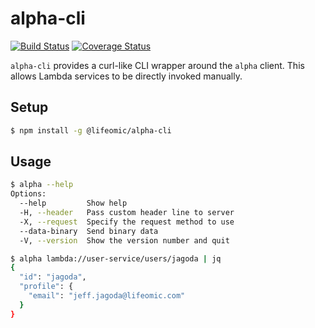 # alpha-cli

[![Build Status](https://travis-ci.org/lifeomic/alpha-cli.svg?branch=master)](https://travis-ci.org/lifeomic/alpha-cli)
[![Coverage Status](https://coveralls.io/repos/github/lifeomic/alpha-cli/badge.svg)](https://coveralls.io/github/lifeomic/alpha-cli)

`alpha-cli` provides a curl-like CLI wrapper around the `alpha` client. This
allows Lambda services to be directly invoked manually.

## Setup

```bash
$ npm install -g @lifeomic/alpha-cli
```

## Usage

```bash
$ alpha --help
Options:
  --help         Show help                                             [boolean]
  -H, --header   Pass custom header line to server
  -X, --request  Specify the request method to use
  --data-binary  Send binary data
  -V, --version  Show the version number and quit                      [boolean]

$ alpha lambda://user-service/users/jagoda | jq
{
  "id": "jagoda",
  "profile": {
    "email": "jeff.jagoda@lifeomic.com"
  }
}
```
